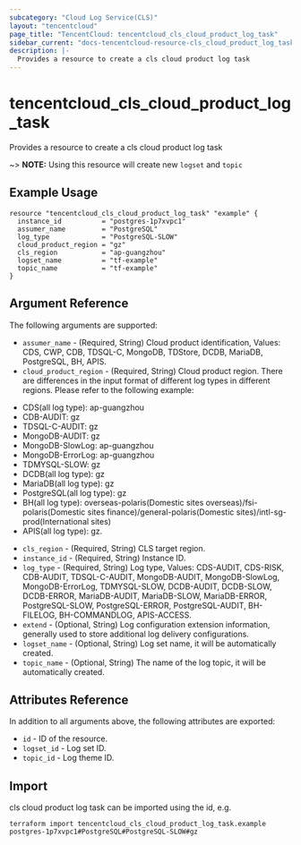```yaml
---
subcategory: "Cloud Log Service(CLS)"
layout: "tencentcloud"
page_title: "TencentCloud: tencentcloud_cls_cloud_product_log_task"
sidebar_current: "docs-tencentcloud-resource-cls_cloud_product_log_task"
description: |-
  Provides a resource to create a cls cloud product log task
---
```


# tencentcloud_cls_cloud_product_log_task

Provides a resource to create a cls cloud product log task

~> **NOTE:** Using this resource will create new `logset` and `topic`

## Example Usage

```hcl
resource "tencentcloud_cls_cloud_product_log_task" "example" {
  instance_id          = "postgres-1p7xvpc1"
  assumer_name         = "PostgreSQL"
  log_type             = "PostgreSQL-SLOW"
  cloud_product_region = "gz"
  cls_region           = "ap-guangzhou"
  logset_name          = "tf-example"
  topic_name           = "tf-example"
}
```

## Argument Reference

The following arguments are supported:

* `assumer_name` - (Required, String) Cloud product identification, Values: CDS, CWP, CDB, TDSQL-C, MongoDB, TDStore, DCDB, MariaDB, PostgreSQL, BH, APIS.
* `cloud_product_region` - (Required, String) Cloud product region. There are differences in the input format of different log types in different regions. Please refer to the following example:
- CDS(all log type): ap-guangzhou
- CDB-AUDIT: gz
- TDSQL-C-AUDIT: gz
- MongoDB-AUDIT: gz
- MongoDB-SlowLog: ap-guangzhou
- MongoDB-ErrorLog: ap-guangzhou
- TDMYSQL-SLOW: gz
- DCDB(all log type): gz
- MariaDB(all log type): gz
- PostgreSQL(all log type): gz
- BH(all log type): overseas-polaris(Domestic sites overseas)/fsi-polaris(Domestic sites finance)/general-polaris(Domestic sites)/intl-sg-prod(International sites)
- APIS(all log type): gz.
* `cls_region` - (Required, String) CLS target region.
* `instance_id` - (Required, String) Instance ID.
* `log_type` - (Required, String) Log type, Values: CDS-AUDIT, CDS-RISK, CDB-AUDIT, TDSQL-C-AUDIT, MongoDB-AUDIT, MongoDB-SlowLog, MongoDB-ErrorLog, TDMYSQL-SLOW, DCDB-AUDIT, DCDB-SLOW, DCDB-ERROR, MariaDB-AUDIT, MariaDB-SLOW, MariaDB-ERROR, PostgreSQL-SLOW, PostgreSQL-ERROR, PostgreSQL-AUDIT, BH-FILELOG, BH-COMMANDLOG, APIS-ACCESS.
* `extend` - (Optional, String) Log configuration extension information, generally used to store additional log delivery configurations.
* `logset_name` - (Optional, String) Log set name, it will be automatically created.
* `topic_name` - (Optional, String) The name of the log topic, it will be automatically created.

## Attributes Reference

In addition to all arguments above, the following attributes are exported:

* `id` - ID of the resource.
* `logset_id` - Log set ID.
* `topic_id` - Log theme ID.


## Import

cls cloud product log task can be imported using the id, e.g.

```
terraform import tencentcloud_cls_cloud_product_log_task.example postgres-1p7xvpc1#PostgreSQL#PostgreSQL-SLOW#gz
```

